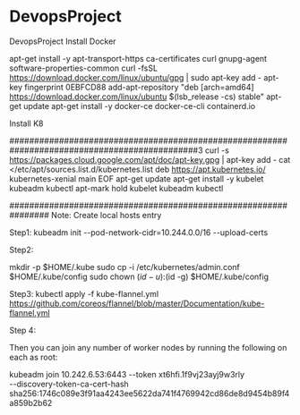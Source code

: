 # DevopsProject
DevopsProject 
Install Docker

apt-get install -y apt-transport-https ca-certificates curl gnupg-agent software-properties-common
curl -fsSL https://download.docker.com/linux/ubuntu/gpg | sudo apt-key add -
apt-key fingerprint 0EBFCD88
add-apt-repository "deb [arch=amd64] https://download.docker.com/linux/ubuntu $(lsb_release -cs) stable"
apt-get update
apt-get install -y docker-ce docker-ce-cli containerd.io

Install K8


##############################################################################################3
curl -s https://packages.cloud.google.com/apt/doc/apt-key.gpg | apt-key add -
cat <<EOF >/etc/apt/sources.list.d/kubernetes.list
deb https://apt.kubernetes.io/ kubernetes-xenial main
EOF
apt-get update
apt-get install -y kubelet kubeadm kubectl
apt-mark hold kubelet kubeadm kubectl


################################################################
 Note: Create local hosts entry  

 

Step1:  kubeadm init --pod-network-cidr=10.244.0.0/16 --upload-certs

 

Step2:

 

mkdir -p $HOME/.kube
sudo cp -i /etc/kubernetes/admin.conf $HOME/.kube/config
sudo chown $(id -u):$(id -g) $HOME/.kube/config

 

  
Step3:  kubectl apply -f  kube-flannel.yml
https://github.com/coreos/flannel/blob/master/Documentation/kube-flannel.yml



Step 4:

 

Then you can join any number of worker nodes by running the following on each as root:

 

kubeadm join 10.242.6.53:6443 --token xt6hfi.1f9vj23ayj9w3rly \
    --discovery-token-ca-cert-hash sha256:1746c089e3f91aa4243ee5622da741f4769942cd86de8d9454b89f4a859b2b62

 
